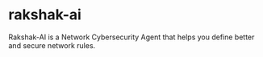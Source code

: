 # rakshak-ai
Rakshak-AI is a Network Cybersecurity Agent that helps you define better and secure network rules.
